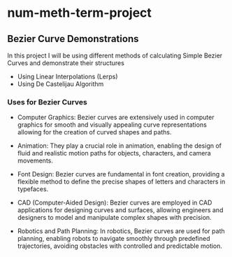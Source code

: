 # num-meth-term-project

## Bezier Curve Demonstrations
In this project I will be using different methods of calculating Simple Bezier Curves and demonstrate their structures

- Using Linear Interpolations (Lerps)
- Using De Castelijau Algorithm 

### Uses for Bezier Curves

- Computer Graphics: Bezier curves are extensively used in computer graphics for smooth and visually appealing curve representations allowing for the creation of curved shapes and paths.

- Animation: They play a crucial role in animation, enabling the design of fluid and realistic motion paths for objects, characters, and camera movements.

- Font Design: Bezier curves are fundamental in font creation, providing a flexible method to define the precise shapes of letters and characters in typefaces.

- CAD (Computer-Aided Design): Bezier curves are employed in CAD applications for designing curves and surfaces, allowing engineers and designers to model and manipulate complex shapes with precision.

- Robotics and Path Planning: In robotics, Bezier curves are used for path planning, enabling robots to navigate smoothly through predefined trajectories, avoiding obstacles with controlled and predictable motion.

